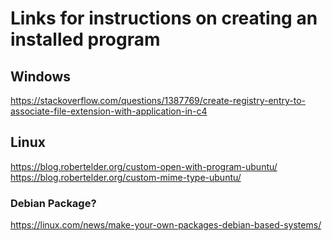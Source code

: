 # Links for instructions on creating an installed program

## Windows 
https://stackoverflow.com/questions/1387769/create-registry-entry-to-associate-file-extension-with-application-in-c4

## Linux
https://blog.robertelder.org/custom-open-with-program-ubuntu/
https://blog.robertelder.org/custom-mime-type-ubuntu/

### Debian Package?
https://linux.com/news/make-your-own-packages-debian-based-systems/

